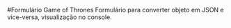 #Formulário Game of Thrones
Formulário para converter objeto em JSON e vice-versa, visualização no console.
